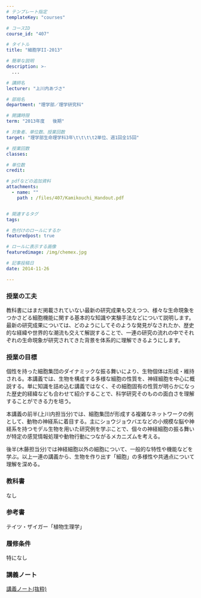 ```yaml
---
# テンプレート指定
templateKey: "courses"

# コースID
course_id: "407"

# タイトル
title: "細胞学II-2013"

# 簡単な説明
description: >-
  ...

# 講師名
lecturer: "上川内あづさ"

# 部局名
department: "理学部／理学研究科"

# 開講時限
term: "2013年度	後期"

# 対象者、単位数、授業回数
target: "理学部生命理学科3年\t\t\t\t2単位、週1回全15回"

# 授業回数
classes: 

# 単位数
credit: 

# pdfなどの追加資料
attachments: 
  - name: "" 
    path : /files/407/Kamikouchi_Handout.pdf


# 関連するタグ
tags:

# 色付けのロールにするか
featuredpost: true

# ロールに表示する画像
featuredimage: /img/chemex.jpg

# 記事投稿日
date: 2014-11-26

---
```


### 授業の工夫

教科書にはまだ掲載されていない最新の研究成果も交えつつ、様々な生命現象をつかさどる細胞機能に関する基本的な知識や実験手法などについて説明します。最新の研究成果については、どのようにしてそのような発見がなされたか、歴史的な経緯や世界的な潮流も交えて解説することで、一連の研究の流れの中でそれぞれの生命現象が研究されてきた背景を体系的に理解できるようにします。

### 授業の目標

個性を持った細胞集団のダイナミックな振る舞いにより、生物個体は形成・維持される。本講義では、生物を構成する多様な細胞の性質を、神経細胞を中心に概説する。単に知識を詰め込む講義ではなく、その細胞固有の性質が明らかになった歴史的経緯なども合わせて紹介することで、科学研究そのものの面白さを理解することができる力を培う。

本講義の前半(上川内担当分)では、細胞集団が形成する複雑なネットワークの例として、動物の神経系に着目する。主にショウジョウバエなどの小規模な脳や神経系を持つモデル生物を用いた研究例を学ぶことで、個々の神経細胞の振る舞いが特定の感覚情報処理や動物行動につながるメカニズムを考える。

後半(木藤担当分)では神経細胞以外の細胞について、一般的な特性や機能などを学ぶ。以上一連の講義から、生物を作り出す「細胞」の多様性や共通点について理解を深める。

### 教科書

なし

### 参考書

テイツ・ザイガー「植物生理学」

### 履修条件

特になし

### 講義ノート


[講義ノート(抜粋)](/files/407/Kamikouchi_Handout.pdf) 


